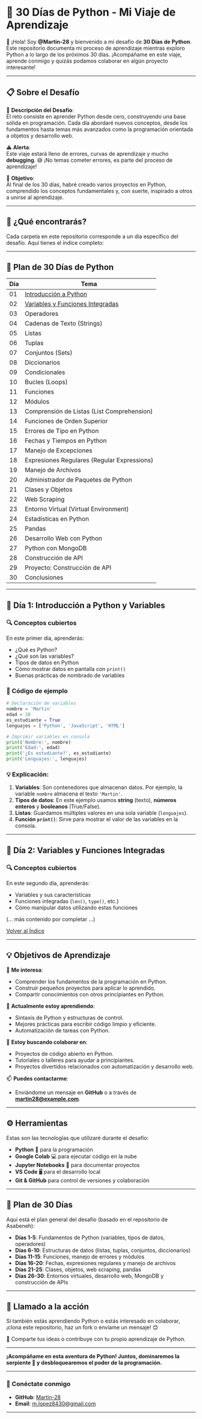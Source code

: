 # 🐍 30 Días de Python - Mi Viaje de Aprendizaje

👋 ¡Hola! Soy **@Martin-28** y bienvenido a mi desafío de **30 Días de Python**. Este repositorio documenta mi proceso de aprendizaje mientras exploro Python a lo largo de los próximos 30 días. ¡Acompáñame en este viaje, aprende conmigo y quizás podamos colaborar en algún proyecto interesante!

---

## 📋 Sobre el Desafío

🔗 **Descripción del Desafío**:  
El reto consiste en aprender Python desde cero, construyendo una base sólida en programación. Cada día abordaré nuevos conceptos, desde los fundamentos hasta temas más avanzados como la programación orientada a objetos y desarrollo web.

⚠️ **Alerta**:  
Este viaje estará lleno de errores, curvas de aprendizaje y mucho **debugging**. 😅 ¡No temas cometer errores, es parte del proceso de aprendizaje!

🎯 **Objetivo**:  
Al final de los 30 días, habré creado varios proyectos en Python, comprendido los conceptos fundamentales y, con suerte, inspirado a otros a unirse al aprendizaje.

---

## 🚀 ¿Qué encontrarás?

Cada carpeta en este repositorio corresponde a un día específico del desafío. Aquí tienes el índice completo:

---

## 📅 Plan de 30 Días de Python

| Día | Tema |
|-----|-------|
| 01  | [Introducción a Python](#dia-1-introduccion-a-python) | ✅ Completado |
| 02  | [Variables y Funciones Integradas](#dia-2-variables-y-funciones-integradas) | 🛠️ En progreso |
| 03  | Operadores | 🔜 Próximamente |
| 04  | Cadenas de Texto (Strings) | 🔜 Próximamente |
| 05  | Listas | 🔜 Próximamente |
| 06  | Tuplas | 🔜 Próximamente |
| 07  | Conjuntos (Sets) | 🔜 Próximamente |
| 08  | Diccionarios | 🔜 Próximamente |
| 09  | Condicionales | 🔜 Próximamente |
| 10  | Bucles (Loops) | 🔜 Próximamente |
| 11  | Funciones | 🔜 Próximamente |
| 12  | Módulos | 🔜 Próximamente |
| 13  | Comprensión de Listas (List Comprehension) | 🔜 Próximamente |
| 14  | Funciones de Orden Superior | 🔜 Próximamente |
| 15  | Errores de Tipo en Python | 🔜 Próximamente |
| 16  | Fechas y Tiempos en Python | 🔜 Próximamente |
| 17  | Manejo de Excepciones | 🔜 Próximamente |
| 18  | Expresiones Regulares (Regular Expressions) | 🔜 Próximamente |
| 19  | Manejo de Archivos | 🔜 Próximamente |
| 20  | Administrador de Paquetes de Python | 🔜 Próximamente |
| 21  | Clases y Objetos | 🔜 Próximamente |
| 22  | Web Scraping | 🔜 Próximamente |
| 23  | Entorno Virtual (Virtual Environment) | 🔜 Próximamente |
| 24  | Estadísticas en Python | 🔜 Próximamente |
| 25  | Pandas | 🔜 Próximamente |
| 26  | Desarrollo Web con Python | 🔜 Próximamente |
| 27  | Python con MongoDB | 🔜 Próximamente |
| 28  | Construcción de API | 🔜 Próximamente |
| 29  | Proyecto: Construcción de API | 🔜 Próximamente |
| 30  | Conclusiones | 🔜 Próximamente |

---

<a name="dia-1-introduccion-a-python"></a>
## 📝 Día 1: Introducción a Python y Variables

### 🔍 Conceptos cubiertos

En este primer día, aprenderás:

- ¿Qué es Python?
- ¿Qué son las variables?
- Tipos de datos en Python
- Cómo mostrar datos en pantalla con `print()`
- Buenas prácticas de nombrado de variables

### 📜 Código de ejemplo

```python
# Declaración de variables
nombre = 'Martin'
edad = 28
es_estudiante = True
lenguajes = ['Python', 'JavaScript', 'HTML']

# Imprimir variables en consola
print('Nombre:', nombre)
print('Edad:', edad)
print('¿Es estudiante?', es_estudiante)
print('Lenguajes:', lenguajes)
```

### 💡 Explicación:

1. **Variables**: Son contenedores que almacenan datos. Por ejemplo, la variable `nombre` almacena el texto `'Martin'`.
2. **Tipos de datos**: En este ejemplo usamos **string** (texto), **números enteros** y **booleanos** (True/False).
3. **Listas**: Guardamos múltiples valores en una sola variable (`lenguajes`).
4. **Función `print()`**: Sirve para mostrar el valor de las variables en la consola.

---

<a name="dia-2-variables-y-funciones-integradas"></a>
## 📝 Día 2: Variables y Funciones Integradas

### 🔍 Conceptos cubiertos

En este segundo día, aprenderás:

- Variables y sus características
- Funciones integradas (`len()`, `type()`, etc.)
- Cómo manipular datos utilizando estas funciones

(… más contenido por completar …)

[Volver al Índice](#plan-de-30-días-de-python)

---

## 💡 Objetivos de Aprendizaje

👀 **Me interesa**:
- Comprender los fundamentos de la programación en Python.
- Construir pequeños proyectos para aplicar lo aprendido.
- Compartir conocimientos con otros principiantes en Python.

🌱 **Actualmente estoy aprendiendo**:
- Sintaxis de Python y estructuras de control.
- Mejores prácticas para escribir código limpio y eficiente.
- Automatización de tareas con Python.

💞️ **Estoy buscando colaborar en**:
- Proyectos de código abierto en Python.
- Tutoriales o talleres para ayudar a principiantes.
- Proyectos divertidos relacionados con automatización y desarrollo web.

📫 **Puedes contactarme**:
- Enviándome un mensaje en **GitHub** o a través de **martin28@example.com**.

---

## ⚙️ Herramientas

Estas son las tecnologías que utilizaré durante el desafío:

- **Python** 🐍 para la programación
- **Google Colab** 💻 para ejecutar código en la nube
- **Jupyter Notebooks** 📓 para documentar proyectos
- **VS Code** 🖥️ para el desarrollo local
- **Git & GitHub** para control de versiones y colaboración

---

## 📅 Plan de 30 Días

Aquí está el plan general del desafío (basado en el repositorio de Asabeneh):

- **Días 1-5**: Fundamentos de Python (variables, tipos de datos, operadores)
- **Días 6-10**: Estructuras de datos (listas, tuplas, conjuntos, diccionarios)
- **Días 11-15**: Funciones, manejo de errores y módulos
- **Días 16-20**: Fechas, expresiones regulares y manejo de archivos
- **Días 21-25**: Clases, objetos, web scraping, pandas
- **Días 26-30**: Entornos virtuales, desarrollo web, MongoDB y construcción de APIs

---

## 📣 Llamado a la acción

Si también estás aprendiendo Python o estás interesado en colaborar, ¡clona este repositorio, haz un fork o envíame un mensaje! 😊

💬 Comparte tus ideas o contribuye con tu propio aprendizaje de Python.

---

**¡Acompáñame en esta aventura de Python! Juntos, dominaremos la serpiente 🐍 y desbloquearemos el poder de la programación.**

---

### 📌 Conéctate conmigo

- **GitHub**: [Martin-28](https://github.com/Martin-28)
- **Email**: m.lopez8430@gmail.com

---
